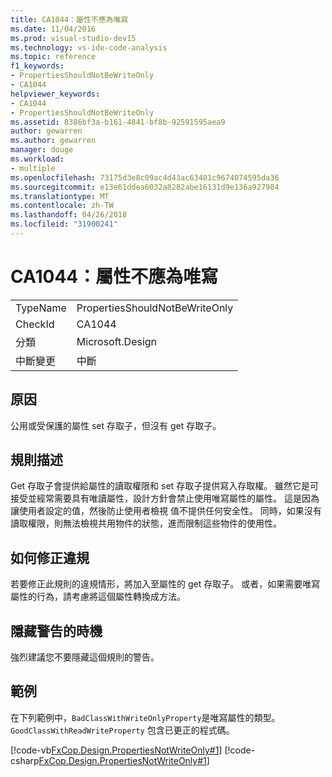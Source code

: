 ```yaml
---
title: CA1044：屬性不應為唯寫
ms.date: 11/04/2016
ms.prod: visual-studio-dev15
ms.technology: vs-ide-code-analysis
ms.topic: reference
f1_keywords:
- PropertiesShouldNotBeWriteOnly
- CA1044
helpviewer_keywords:
- CA1044
- PropertiesShouldNotBeWriteOnly
ms.assetid: 8386bf3a-b161-4841-bf8b-92591595aea9
author: gewarren
ms.author: gewarren
manager: douge
ms.workload:
- multiple
ms.openlocfilehash: 73175d3e8c09ac4d43ac63401c9674074595da36
ms.sourcegitcommit: e13e61ddea6032a8282abe16131d9e136a927984
ms.translationtype: MT
ms.contentlocale: zh-TW
ms.lasthandoff: 04/26/2018
ms.locfileid: "31900241"
---
```

# <a name="ca1044-properties-should-not-be-write-only"></a>CA1044：屬性不應為唯寫
|||
|-|-|
|TypeName|PropertiesShouldNotBeWriteOnly|
|CheckId|CA1044|
|分類|Microsoft.Design|
|中斷變更|中斷|

## <a name="cause"></a>原因
 公用或受保護的屬性 set 存取子，但沒有 get 存取子。

## <a name="rule-description"></a>規則描述
 Get 存取子會提供給屬性的讀取權限和 set 存取子提供寫入存取權。 雖然它是可接受並經常需要具有唯讀屬性，設計方針會禁止使用唯寫屬性的屬性。 這是因為讓使用者設定的值，然後防止使用者檢視 值不提供任何安全性。 同時，如果沒有讀取權限，則無法檢視共用物件的狀態，進而限制這些物件的使用性。

## <a name="how-to-fix-violations"></a>如何修正違規
 若要修正此規則的違規情形，將加入至屬性的 get 存取子。 或者，如果需要唯寫屬性的行為，請考慮將這個屬性轉換成方法。

## <a name="when-to-suppress-warnings"></a>隱藏警告的時機
 強烈建議您不要隱藏這個規則的警告。

## <a name="example"></a>範例
 在下列範例中，`BadClassWithWriteOnlyProperty`是唯寫屬性的類型。 `GoodClassWithReadWriteProperty` 包含已更正的程式碼。

 [!code-vb[FxCop.Design.PropertiesNotWriteOnly#1](../code-quality/codesnippet/VisualBasic/ca1044-properties-should-not-be-write-only_1.vb)]
 [!code-csharp[FxCop.Design.PropertiesNotWriteOnly#1](../code-quality/codesnippet/CSharp/ca1044-properties-should-not-be-write-only_1.cs)]